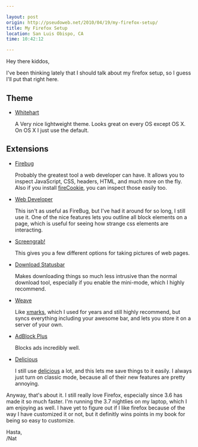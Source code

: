 ```yaml
---

layout: post
origin: http://pseudoweb.net/2010/04/19/my-firefox-setup/
title: My Firefox Setup
location: San Luis Obispo, CA
time: 10:42:12

---
```


Hey there kiddos,

I've been thinking lately that I should talk about my firefox setup, so I guess I'll put that right here.

## Theme

 * [Whitehart](https://addons.mozilla.org/en-US/firefox/addon/364)

   A Very nice lightweight theme. Looks great on every OS except OS X. On OS X I just use the default.

## Extensions

 * [Firebug](http://getfirebug.com/)

   Probably the greatest tool a web developer can have. It allows you to inspect JavaScript, CSS, headers, HTML, and much more on the fly. Also if you install [fireCookie](http://addons.mozilla.org/en-US/firefox/addon/6683), you can inspect those easily too.

 * [Web Developer](https://addons.mozilla.org/en-US/firefox/addon/60)

   This isn't as useful as FireBug, but I've had it around for so long, I still use it. One of the nice features lets you outline all block elements on a page, which is useful for seeing how strange css elements are interacting.

 * [Screengrab!](https://addons.mozilla.org/en-US/firefox/addon/1146)

   This gives you a few different options for taking pictures of web pages.

 * [Download Statusbar](https://addons.mozilla.org/en-US/firefox/addon/26)

   Makes downloading things so much less intrusive than the normal download tool, especially if you enable the mini-mode, which I highly recommend.

 * [Weave](https://addons.mozilla.org/en-US/firefox/addon/10868)

   Like [xmarks](https://addons.mozilla.org/en-US/firefox/addon/2410), which I used for years and still highly recommend, but syncs everything including your awesome bar, and lets you store it on a server of your own.

 * [AdBlock Plus](https://addons.mozilla.org/en-US/firefox/addon/1865)

   Blocks ads incredibly well.

 * [Delicious](https://addons.mozilla.org/en-US/firefox/addon/3615)

   I still use [delicious](http://delicious.com/calvin166) a lot, and this lets me save things to it easily. I always just turn on classic mode, because all of their new features are pretty annoying.

Anyway, that's about it. I still really love Firefox, especially since 3.6 has made it so much faster. I'm running the 3.7 nightlies on my laptop, which I am enjoying as well. I have yet to figure out if I like firefox because of the way I have customized it or not, but it definitly wins points in my book for being so easy to customize.

Hasta,  
/Nat

